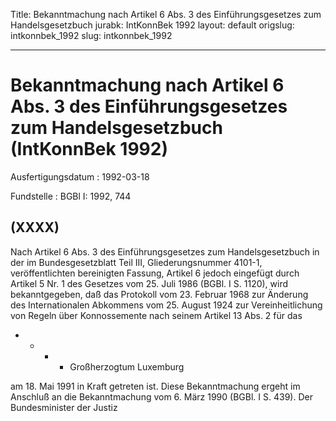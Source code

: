 Title: Bekanntmachung nach Artikel 6 Abs. 3 des Einführungsgesetzes zum Handelsgesetzbuch
jurabk: IntKonnBek 1992
layout: default
origslug: intkonnbek_1992
slug: intkonnbek_1992

---

# Bekanntmachung nach Artikel 6 Abs. 3 des Einführungsgesetzes zum Handelsgesetzbuch (IntKonnBek 1992)

Ausfertigungsdatum
:   1992-03-18

Fundstelle
:   BGBl I: 1992, 744



## (XXXX)

Nach Artikel 6 Abs. 3 des Einführungsgesetzes zum Handelsgesetzbuch in
der im Bundesgesetzblatt Teil III, Gliederungsnummer 4101-1,
veröffentlichten bereinigten Fassung, Artikel 6 jedoch eingefügt durch
Artikel 5 Nr. 1 des Gesetzes vom 25. Juli 1986 (BGBl. I S. 1120), wird
bekanntgegeben, daß das Protokoll vom 23. Februar 1968 zur Änderung
des Internationalen Abkommens vom 25. August 1924 zur
Vereinheitlichung von Regeln über Konnossemente nach seinem Artikel 13
Abs. 2 für das

*
    *
        *
            *   Großherzogtum Luxemburg












am 18. Mai 1991 in Kraft getreten ist.
Diese Bekanntmachung ergeht im Anschluß an die Bekanntmachung vom 6.
März 1990 (BGBl. I S. 439).
Der Bundesminister der Justiz

